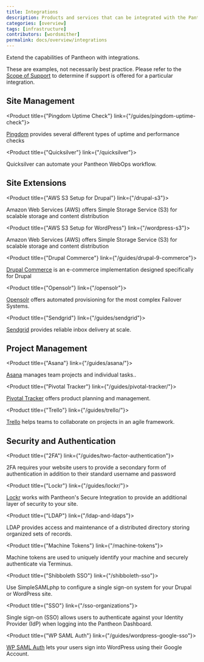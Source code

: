 ```yaml
---
title: Integrations
description: Products and services that can be integrated with the Pantheon platform.
categories: [overview]
tags: [infrastructure]
contributors: [wordsmither]
permalink: docs/overview/integrations
---
```


Extend the capabilities of Pantheon with integrations.

<Alert title="Note" type="info" >

These are examples, not necessarily best practice.  Please refer to the [Scope of Support](/guides/support/) to determine if support is offered for a particular integration.

</Alert>

## Site Management


<ProductGroup>

  <Product title={"Pingdom Uptime Check"} link={"/guides/pingdom-uptime-check"}>

  [Pingdom](https://www.pingdom.com/) provides several different types of uptime and performance checks

  </Product>

  <Product title={"Quicksilver"} link={"/quicksilver"}>

  Quicksilver can automate your Pantheon WebOps workflow.

  </Product>

</ProductGroup>

## Site Extensions

<ProductGroup>

  <Product title={"AWS S3 Setup for Drupal"} link={"/drupal-s3"}>

  Amazon Web Services (AWS) offers Simple Storage Service (S3) for scalable storage and content distribution

  </Product>

  <Product title={"AWS S3 Setup for WordPress"} link={"/wordpress-s3"}>

  Amazon Web Services (AWS) offers Simple Storage Service (S3) for scalable storage and content distribution

  </Product>

  <Product title={"Drupal Commerce"} link={"/guides/drupal-9-commerce"}>

  [Drupal Commerce](https://drupalcommerce.org/) is an e-commerce implementation designed specifically for Drupal

  </Product>
  
  <Product title={"Opensolr"} link={"/opensolr"}>

  [Opensolr](https://pantheon.io/docs/opensolr#:~:text=The-,Opensolr,-service%20offers%C2%A0a) offers automated provisioning for the most complex Failover Systems.

  </Product>

  <Product title={"Sendgrid"} link={"/guides/sendgrid"}>

  [Sendgrid](https://sendgrid.com/) provides reliable inbox delivery at scale.

  </Product>

 </ProductGroup>

## Project Management

<ProductGroup>

  <Product title={"Asana"} link={"/guides/asana/"}>

  [Asana](https://asana.com/) manages team projects and individual tasks..

  </Product>

  <Product title={"Pivotal Tracker"} link={"/guides/pivotal-tracker/"}>

  [Pivotal Tracker](https://www.pivotaltracker.com/) offers product planning and management. 

  </Product>

  <Product title={"Trello"} link={"/guides/trello/"}>

  [Trello](https://trello.com/) helps teams to collaborate on projects in an agile framework.

  </Product>


</ProductGroup>

## Security and Authentication

<ProductGroup>

  <Product title={"2FA"} link={"/guides/two-factor-authentication"}>

  2FA requires your website users to provide a secondary form of authentication in addition to their standard username and password

  </Product>

  <Product title={"Lockr"} link={"/guides/lockr/"}>

  [Lockr](https://lockr.io/) works with Pantheon's Secure Integration to provide an additional layer of security to your site.

  </Product>

  <Product title={"LDAP"} link={"/ldap-and-ldaps"}>

  LDAP provides access and maintenance of a distributed directory storing organized sets of records.

  </Product>

  <Product title={"Machine Tokens"} link={"/machine-tokens"}>

  Machine tokens are used to uniquely identify your machine and securely authenticate via Terminus.

  </Product>

  <Product title={"Shibboleth SSO"} link={"/shibboleth-sso"}>

  Use SimpleSAMLphp to configure a single sign-on system for your Drupal or WordPress site.

  </Product>

  <Product title={"SSO"} link={"/sso-organizations"}>

  Single sign-on (SSO) allows users to authenticate against your Identity Provider (IdP) when logging into the Pantheon Dashboard.

  </Product>

  <Product title={"WP SAML Auth"} link={"/guides/wordpress-google-sso"}>

   [WP SAML Auth](https://wordpress.org/plugins/wp-saml-auth/) lets your users sign into WordPress using their Google Account.

  </Product>

</ProductGroup>

